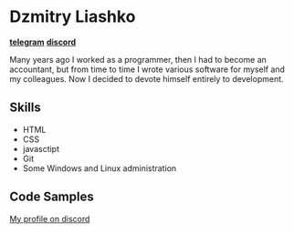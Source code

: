 # Dzmitry Liashko
[**telegram**](https://t.me/dzliashko) [**discord**](https://discord.com/channels/@dzldar#0486)

Many years ago I worked as a programmer, then I had to become an accountant, but from time to time I wrote various software for myself and my colleagues. Now I decided to devote himself entirely to development.

## Skills

- HTML
- CSS
- javasctipt
- Git
- Some Windows and Linux administration

## Code Samples

[My profile on discord](https://www.codewars.com/users/diniles)

